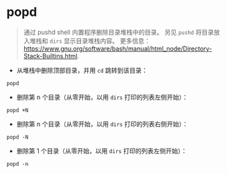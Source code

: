 # popd

> 通过 pushd shell 内置程序删除目录堆栈中的目录。
> 另见 `pushd` 将目录放入堆栈和 `dirs` 显示目录堆栈内容。
> 更多信息：<https://www.gnu.org/software/bash/manual/html_node/Directory-Stack-Builtins.html>.

- 从堆栈中删除顶部目录，并用 `cd` 跳转到该目录：

`popd`

- 删除第 n 个目录（从零开始，以用 `dirs` 打印的列表左侧开始）：

`popd +N`

- 删除第 n 个目录（从零开始，以用 `dirs` 打印的列表右侧开始）：

`popd -N`

- 删除第 1 个目录（从零开始，以用 `dirs` 打印的列表左侧开始）：

`popd -n`
